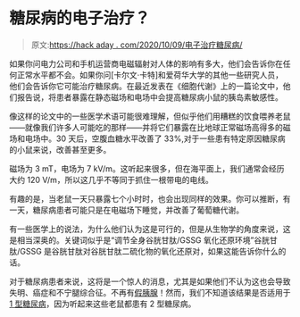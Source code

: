 # 糖尿病的电子治疗？

> 原文:[https://hack aday . com/2020/10/09/电子治疗糖尿病/](https://hackaday.com/2020/10/09/electronic-treatment-for-diabetes/)

如果你问电力公司和手机运营商电磁辐射对人体的影响有多大，他们会告诉你在任何正常水平都不会。如果你问[卡尔文·卡特]和爱荷华大学的其他一些研究人员，他们会告诉你它可能治疗糖尿病。在最近发表在《细胞代谢》上的一篇论文中，他们报告说，将患者暴露在静态磁场和电场中会提高糖尿病小鼠的胰岛素敏感性。

像这样的论文中的一些医学术语可能很难理解，但似乎他们用糟糕的饮食喂养老鼠——就像我们许多人可能吃的那样——并将它们暴露在比地球正常磁场高得多的磁场和电场中。30 天后，空腹血糖水平改善了 33%,对于一些患有特定原因糖尿病的小鼠来说，改善甚至更多。

磁场为 3 mT，电场为 7 kV/m。这听起来很多，但在海平面上，我们通常会经历大约 120 V/m，所以这几乎不等同于抓住一根带电的电线。

有趣的是，当老鼠一天只暴露七个小时时，也会出现同样的效果。你可以推断，有一天，糖尿病患者可能只是在电磁场下睡觉，并改善了葡萄糖代谢。

有一些医学上的说法，为什么他们认为这是可行的，但是从生物学的角度来说，这是相当深奥的。关键词似乎是“调节全身谷胱甘肽/GSSG 氧化还原环境”谷胱甘肽/GSSG 是谷胱甘肽对谷胱甘肽二硫化物的氧化还原对，如果这能告诉你什么的话。

对于糖尿病患者来说，这将是一个惊人的消息，尤其是如果他们不认为这也会导致失明、癌症和不宁腿综合征。不再有[假胰腺](https://hackaday.com/2018/08/09/homebrew-pancreas-gets-30-minutes-of-fame/)！然而，我们不知道该结果是否适用于[1 型糖尿病](https://hackaday.com/2016/12/19/closing-the-loop-on-an-artificial-pancreas/)，因为听起来这些老鼠都患有 2 型糖尿病。